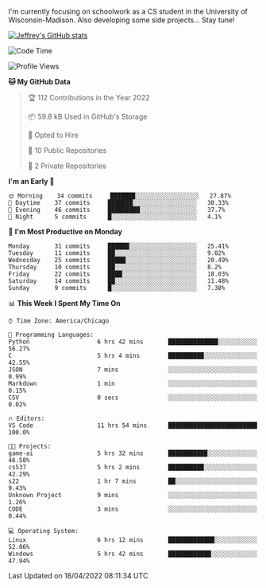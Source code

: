 

I'm currently focusing on schoolwork as a CS student in the University of Wisconsin-Madison.
Also developing some side projects...
Stay tune!

<!-- [![wakatime](https://wakatime.com/badge/user/99a12255-d5fa-4530-a56f-b1f6efe8669d.svg?style=for-the-badge)](https://wakatime.com/@99a12255-d5fa-4530-a56f-b1f6efe8669d) -->

[![Jeffrey's GitHub stats](https://github-readme-stats.vercel.app/api?username=slijeff&count_private=true&show_icons=true)](https://github.com/anuraghazra/github-readme-stats)

<!-- [![Jeffrey's wakatime stats](https://github-readme-stats.vercel.app/api/wakatime?username=slijeff&custom_title=Coding+Time+Last+Week)](https://github.com/slijeff/github-readme-stats) -->

<!-- [![Top Langs](https://github-readme-stats.vercel.app/api/top-langs/?username=slijeff&count_private=true&langs_count=8&hide=javascript&custom_title=Repo+Languages)](https://github.com/anuraghazra/github-readme-stats) -->

<!--START_SECTION:waka-->
![Code Time](http://img.shields.io/badge/Code%20Time-20%20hrs%2015%20mins-blue)

![Profile Views](http://img.shields.io/badge/Profile%20Views-149-blue)

**🐱 My GitHub Data** 

> 🏆 112 Contributions in the Year 2022
 > 
> 📦 59.8 kB Used in GitHub's Storage 
 > 
> 💼 Opted to Hire
 > 
> 📜 10 Public Repositories 
 > 
> 🔑 2 Private Repositories  
 > 
**I'm an Early 🐤** 

```text
🌞 Morning    34 commits     ███████░░░░░░░░░░░░░░░░░░   27.87% 
🌆 Daytime    37 commits     ███████░░░░░░░░░░░░░░░░░░   30.33% 
🌃 Evening    46 commits     █████████░░░░░░░░░░░░░░░░   37.7% 
🌙 Night      5 commits      █░░░░░░░░░░░░░░░░░░░░░░░░   4.1%

```
📅 **I'm Most Productive on Monday** 

```text
Monday       31 commits     ██████░░░░░░░░░░░░░░░░░░░   25.41% 
Tuesday      11 commits     ██░░░░░░░░░░░░░░░░░░░░░░░   9.02% 
Wednesday    25 commits     █████░░░░░░░░░░░░░░░░░░░░   20.49% 
Thursday     10 commits     ██░░░░░░░░░░░░░░░░░░░░░░░   8.2% 
Friday       22 commits     ████░░░░░░░░░░░░░░░░░░░░░   18.03% 
Saturday     14 commits     ██░░░░░░░░░░░░░░░░░░░░░░░   11.48% 
Sunday       9 commits      █░░░░░░░░░░░░░░░░░░░░░░░░   7.38%

```


📊 **This Week I Spent My Time On** 

```text
⌚︎ Time Zone: America/Chicago

💬 Programming Languages: 
Python                   6 hrs 42 mins       ██████████████░░░░░░░░░░░   56.27% 
C                        5 hrs 4 mins        ██████████░░░░░░░░░░░░░░░   42.55% 
JSON                     7 mins              ░░░░░░░░░░░░░░░░░░░░░░░░░   0.99% 
Markdown                 1 min               ░░░░░░░░░░░░░░░░░░░░░░░░░   0.15% 
CSV                      0 secs              ░░░░░░░░░░░░░░░░░░░░░░░░░   0.02%

🔥 Editors: 
VS Code                  11 hrs 54 mins      █████████████████████████   100.0%

🐱‍💻 Projects: 
game-ai                  5 hrs 32 mins       ███████████░░░░░░░░░░░░░░   46.58% 
cs537                    5 hrs 2 mins        ██████████░░░░░░░░░░░░░░░   42.29% 
s22                      1 hr 7 mins         ██░░░░░░░░░░░░░░░░░░░░░░░   9.43% 
Unknown Project          9 mins              ░░░░░░░░░░░░░░░░░░░░░░░░░   1.26% 
CODE                     3 mins              ░░░░░░░░░░░░░░░░░░░░░░░░░   0.44%

💻 Operating System: 
Linux                    6 hrs 12 mins       █████████████░░░░░░░░░░░░   52.06% 
Windows                  5 hrs 42 mins       ████████████░░░░░░░░░░░░░   47.94%

```


 Last Updated on 18/04/2022 08:11:34 UTC
<!--END_SECTION:waka-->
